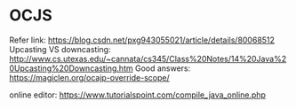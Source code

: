 # OCJS

Refer link: https://blog.csdn.net/pxg943055021/article/details/80068512
Upcasting VS downcasting: http://www.cs.utexas.edu/~cannata/cs345/Class%20Notes/14%20Java%20Upcasting%20Downcasting.htm
Good answers: https://magiclen.org/ocajp-override-scope/


online editor: https://www.tutorialspoint.com/compile_java_online.php
